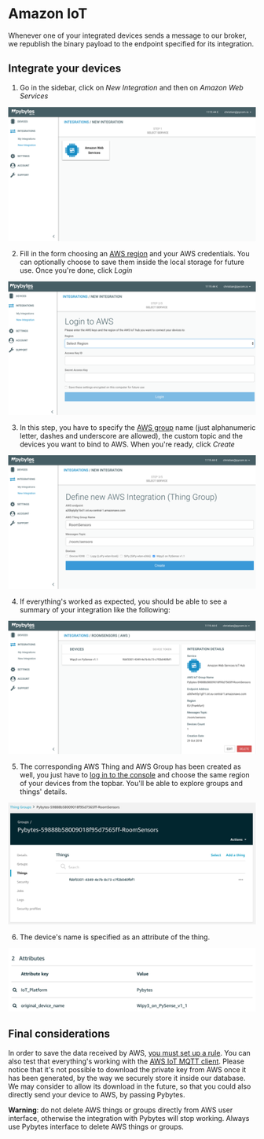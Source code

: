 # Amazon IoT

Whenever one of your integrated devices sends a message to our broker, we republish the binary payload to the endpoint specified for its integration.

## Integrate your devices

1. Go in the sidebar, click on _New Integration_ and then on _Amazon Web Services_

![New AWS integration](../../.gitbook/assets/01_aws_integration.png)

2. Fill in the form choosing an [AWS region](https://docs.aws.amazon.com/AWSEC2/latest/UserGuide/using-regions-availability-zones.html) and your AWS credentials. You can optionally choose to save them inside the local storage for future use. Once you're done, click _Login_

![Fill in the form with AWS keys and choosing a region](../../.gitbook/assets/02_aws_integration.png)

3. In this step, you have to specify the [AWS group](https://docs.aws.amazon.com/iot/latest/developerguide/thing-groups.html) name \(just alphanumeric letter, dashes and underscore are allowed\), the custom topic and the devices you want to bind to AWS. When you're ready, click _Create_

![AWS group creation](../../.gitbook/assets/03_aws_integration.png)

4. If everything's worked as expected, you should be able to see a summary of your integration like the following:

![Creation process result](../../.gitbook/assets/04_aws_integration.png)

5. The corresponding AWS Thing and AWS Group has been created as well, you just have to [log in to the console](https://console.aws.amazon.com/console/home?nc2=h_ct&src=header-signin) and choose the same region of your devices from the topbar. You'll be able to explore groups and things' details.

![AWS things and groups just created](../../.gitbook/assets/05_aws_integration.png)

6. The device's name is specified as an attribute of the thing.

![Device's attributes](../../.gitbook/assets/06_aws_integration.png)

## Final considerations

In order to save the data received by AWS, [you must set up a rule](https://docs.aws.amazon.com/iot/latest/developerguide/iot-rules.html). You can also test that everything's working with the [AWS IoT MQTT client](https://docs.aws.amazon.com/iot/latest/developerguide/view-mqtt-messages.html). Please notice that it's not possible to download the private key from AWS once it has been generated, by the way we securely store it inside our database. We may consider to allow its download in the future, so that you could also directly send your device to AWS, by passing Pybytes.

**Warning**: do not delete AWS things or groups directly from AWS user interface, otherwise the integration with Pybytes will stop working. Always use Pybytes interface to delete AWS things or groups.

